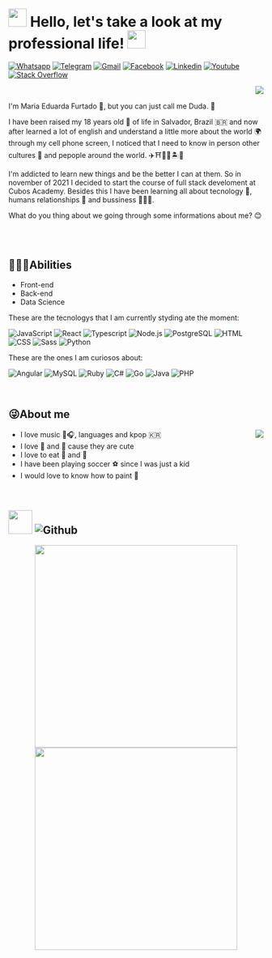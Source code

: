 

<h1> <img src="https://www.publicdomainpictures.net/pictures/100000/velka/snake-silhouette.jpg" width="36px">  Hello, let's take a look at my professional life!  <img src="https://www.publicdomainpictures.net/pictures/100000/velka/snake-silhouette.jpg" width="36px"> </h1>

<a href="http://api.whatsapp.com/send?1=pt_BR&phone=5571999516225" target="_blank"><img alt="Whatsapp" src="https://img.shields.io/badge/WhatsApp-25D366?style=for-the-badge&logo=whatsapp&logoColor=white" /></a>  <a href="https://t.me/dudafurtado" target="_blank"><img alt="Telegram" src="https://img.shields.io/badge/Telegram-2CA5E0?style=for-the-badge&logo=telegram&logoColor=white" /></a> <a href="https://mail.google.com/mail/u/duda123hotmail@gmail.com" target="_blank"><img alt="Gmail" src="https://img.shields.io/badge/Gmail-D14836?style=for-the-badge&logo=gmail&logoColor=white" /></a> <a href="https://web.facebook.com/Duda.Furtado.365" target="_blank"><img alt="Facebook" src="https://img.shields.io/badge/Facebook-1877F2?style=for-the-badge&logo=facebook&logoColor=white" /></a>
<a href="https://www.linkedin.com/in/mariaeduardafurtado/" target="_blank"><img alt="Linkedin" src="https://img.shields.io/badge/LinkedIn-0077B5?style=for-the-badge&logo=linkedin&logoColor=white" /></a> <a href="" target="_blank"><img alt="Youtube" src="https://img.shields.io/badge/YouTube-FF0000?style=for-the-badge&logo=youtube&logoColor=white" /></a> <a href="" target="_blank"><img alt="Stack Overflow" src="https://img.shields.io/badge/Stack_Overflow-FE7A16?style=for-the-badge&logo=stack-overflow&logoColor=white" /></a> 

<img align='right' src='https://user-images.githubusercontent.com/87102406/173637477-edb4e1e5-dd99-46e1-8927-093b4bc9e9ca.gif'>

<br>

I'm Maria Eduarda Furtado 🌹, but you can just call me Duda. 🤟

I have been raised my 18 years old 🔞 of life in Salvador, Brazil 🇧🇷 and now after learned a lot of english and understand a little more about the world 🌍 through my cell phone screen, I noticed that I need to know in person other cultures 🎎 and pepople around the world. ✈️⛩️🗽🗼🏝️🏯

I'm addicted to learn new things and be the better I can at them. So in november of 2021 I decided to start the course of full stack develoment at Cubos Academy. Besides this I have been learning all about tecnology 🤖, humans relationships 🧠 and bussiness 👩🏽💸. 

What do you thing about we going through some informations about me? 😊

<br>
<br>

<h2>👩🏽‍🏫Abilities</h2>

-   Front-end 
-   Back-end 
-   Data Science 
  
These are the tecnologys that I am currently styding ate the moment:

<img alt="JavaScript" src="https://img.shields.io/badge/JavaScript-F7DF1E?style=for-the-badge&logo=javascript&logoColor=black" /> <img alt="React" src="https://img.shields.io/badge/React-20232A?style=for-the-badge&logo=react&logoColor=61DAFB" /> <img alt="Typescript" src="https://img.shields.io/badge/TypeScript-007ACC?style=for-the-badge&logo=typescript&logoColor=white" /> <img alt="Node.js" src="https://img.shields.io/badge/Node.js-43853D?style=for-the-badge&logo=node.js&logoColor=white" />  <img alt="PostgreSQL" src="https://img.shields.io/badge/PostgreSQL-316192?style=for-the-badge&logo=postgresql&logoColor=white" /> <img alt="HTML" src="https://img.shields.io/badge/HTML5-E34F26?style=for-the-badge&logo=html5&logoColor=white" /> <img alt="CSS" src="https://img.shields.io/badge/CSS3-1572B6?style=for-the-badge&logo=css3&logoColor=white" /> <img alt="Sass" src="https://img.shields.io/badge/Sass-CC6699?style=for-the-badge&logo=sass&logoColor=white" /> <img alt="Python" src="https://img.shields.io/badge/Python-3776AB?style=for-the-badge&logo=python&logoColor=white" />

These are the ones I am curiosos about:

<img alt="Angular" src="https://img.shields.io/badge/Angular-DD0031?style=for-the-badge&logo=angular&logoColor=white" /> <img alt="MySQL" src="https://img.shields.io/badge/MySQL-00000F?style=for-the-badge&logo=mysql&logoColor=white" /> <img alt="Ruby" src="https://img.shields.io/badge/Ruby-CC342D?style=for-the-badge&logo=ruby&logoColor=white" /> <img alt="C#" src="https://img.shields.io/badge/C%23-239120?style=for-the-badge&logo=c-sharp&logoColor=white" /> <img alt="Go" src="https://img.shields.io/badge/Go-00ADD8?style=for-the-badge&logo=go&logoColor=white" /> <img alt="Java" src="https://img.shields.io/badge/Java-ED8B00?style=for-the-badge&logo=java&logoColor=white" /> <img alt="PHP" src="https://img.shields.io/badge/PHP-777BB4?style=for-the-badge&logo=php&logoColor=white" />

<br>

<h2>😜About me</h2> 

<img align='right' src='https://user-images.githubusercontent.com/87102406/173639875-4e42c12b-b365-468b-b8d4-7439d9a34d59.gif'>

-   I love music 🎵🎧, languages and kpop 🇰🇷
-   I love 🐘 and 🐨 cause they are cute
-   I love to eat 🍣 and 🍟
-   I have been playing soccer ⚽ since I was just a kid
-   I would love to know how to paint 🎨
  
<br>

<h2> <img src="http://i2.wp.com/elephant.neckboltgames.com/wp-content/uploads/2015/10/snoke2d.gif" width="47px"> <img alt="Github" src="https://img.shields.io/badge/GitHub-100000?style=for-the-badge&logo=github&logoColor=white" /> </h2>

<div align="center">
  <a href="https://github.com/dudafurtado">
  <img width="400" src="https://github-readme-stats.vercel.app/api?username=dudafurtado&show_icons=true&theme=vision-friendly-dark&hide_border=true&include_all_commits=true&count_private=true"/>
  <img width="400" src="https://github-readme-stats.vercel.app/api/top-langs/?username=dudafurtado&layout=compact&langs_count=7&theme=vision-friendly-dark&hide_border=true"/>
</div>
